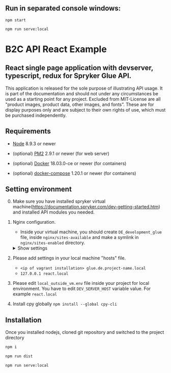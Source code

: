 ## Run in separated console windows:

`npm start`

`npm run serve:local`




B2C API React Example
===========
## React single page application with devserver, typescript, redux for Spryker Glue API.

This application is released for the sole purpose of illustrating API usage. It is part of the documentation and should not under any circumstances be used as a starting point for any project. Excluded from MIT-License are all "product images, product data, other images, and fonts”. These are for display purposes only and are subject to their own rights of use, which must be purchased independently.

## Requirements

- [Node](https://nodejs.org) 8.9.3 or newer

- (optional) [PM2](https://www.npmjs.com/package/pm2) 2.9.1 or newer (for web server)

- (optional) [Docker](https://www.docker.com/) 18.03.0-ce or newer (for containers)

- (optional) [docker-compose](https://github.com/docker/compose) 1.20.1 or newer (for containers)

## Setting environment
0. Make sure you have installed spryker virtual machine(https://documentation.spryker.com/dev-getting-started.htm) and installed API modules you needed.
1. Nginx configuration. 
    - Inside your virtual machine, you should create `DE_development_glue` file, inside `nginx/sites-available` and make a symlink in `nginx/sites-enabled` directory. 
    <details>
        <summary>Show settings</summary>
        <pre>
        server {
            &#35; Listener for production/staging - requires external LoadBalancer directing traffic to this port
            listen 10001;
            &#35; Listener for testing/development - one host only, doesn't require external LoadBalancer
            listen 80;
            server_name ~^glue\\.de\\..+\\.local$;
            keepalive_timeout 0;
            access_log  /data/logs/development/glue-access.log extended;
            root /data/shop/development/current/public/Glue;
            set $application_env development;
            set $application_store DE;
            proxy_read_timeout 600s;
            proxy_send_timeout 600s;
            fastcgi_read_timeout 600s;
            client_body_timeout 600s;
            client_header_timeout 600s;
            send_timeout 600s;
            location / {
                add_header X-Server $hostname;
                fastcgi_pass backend-$application_env-zed;
                fastcgi_index index.php;
                include /etc/nginx/fastcgi_params;
                fastcgi_param SCRIPT_NAME /index.php;
                fastcgi_param APPLICATION_ENV $application_env;
                fastcgi_param APPLICATION_STORE $application_store;
                fastcgi_param SCRIPT_FILENAME  $document_root/index.php;
                more_clear_headers 'X-Powered-By' 'X-Store' 'X-Locale' 'X-Env' 'Server';  
                if ($http_origin = "{{ALLOWED_ORIGIN}}") {
                    set $cors "true";
                }
                if ($request_method = 'OPTIONS') {
                    set $cors "${cors} o";
                }
                if ($cors = "true o") {
                    more_set_headers 'Access-Control-Allow-Origin: $http_origin';
                    more_set_headers 'Access-Control-Allow-Credentials: true';
                    more_set_headers 'Access-Control-Allow-Headers: Origin, Content-Type, Accept, Authorization, X-Anonymous-Customer-Unique-Id';
                    more_set_headers 'Access-Control-Allow-Methods: GET, POST, OPTIONS, PATCH, DELETE';
                    add_header Content-Type text/plain;
                    add_header Content-Length 0;
                    return 204;
                }
                if ($cors = "true") {
                    more_set_headers 'Access-Control-Allow-Origin: $http_origin';
                    more_set_headers 'Access-Control-Allow-Credentials: true';
                    more_set_headers 'Access-Control-Allow-Headers: Origin, Content-Type, Accept, Authorization, X-Anonymous-Customer-Unique-Id';
                    more_set_headers 'Access-Control-Allow-Methods: GET, POST, OPTIONS, PATCH, DELETE';
                    more_set_headers 'Access-Control-Expose-Headers: Content-Length, Content-Range';
                }
            }
        }
        </pre>
        Please, replace {{ALLOWED_ORIGIN}} with yours. For example "http://react.local:3000".
        Don`t forget restart nginx after new added settings.
    </details>
2. Please add settings in your local machine "hosts" file.
    - `<ip of vagrant installation> glue.de.project-name.local`
    - `127.0.0.1 react.local`
3. Please edit `local_outside_vm.env` file inside your project for local environment. You have to edit `DEV_SERVER_HOST` variable value. For example `react.local`

4. Install cpy globally `npm install --global cpy-cli`
## Installation

Once you installed nodejs, cloned git repository and switched to the project directory

```sh
npm i
```

```sh
npm run dist
```

```sh
npm run serve:local
```

